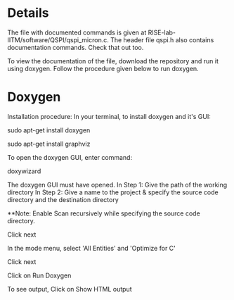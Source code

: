 # Details
The file with documented commands is given at RISE-lab-IITM/software/QSPI/qspi_micron.c. The header file qspi.h also contains documentation commands. Check that out too.


To view the documentation of the file, download the repository and run it using doxygen. 
Follow the procedure given below to run doxygen.

# Doxygen

Installation procedure:
In your terminal, to install doxygen and it's GUI:

sudo apt-get install doxygen

sudo apt-get install graphviz

To open the doxygen GUI, enter command:

doxywizard

The doxygen GUI must have opened.
In Step 1: Give the path of the working directory
In Step 2: Give a name to the project & specify the source code directory and the destination directory

**Note: Enable Scan recursively while specifying the source code directory. 

Click next

In the mode menu, select 'All Entities' and 'Optimize for C'

Click next

Click on Run Doxygen

To see output, Click on Show HTML output
